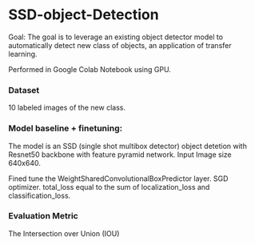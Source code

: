 # SSD-object-Detection

Goal: The goal is to leverage an existing object detector model to automatically detect new class of objects, an application of transfer learning.

Performed in Google Colab Notebook using GPU.

### Dataset 
10 labeled images of the new class.

### Model baseline + finetuning: 
The model is an SSD (single shot multibox detector) object detetion with Resnet50 backbone with feature pyramid network.
Input Image size 640x640. 

Fined tune the WeightSharedConvolutionalBoxPredictor layer. 
SGD optimizer. 
total_loss equal to the sum of localization_loss and classification_loss. 

### Evaluation Metric
The Intersection over Union (IOU) 
